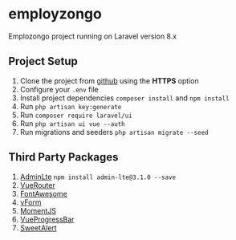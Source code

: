 # employzongo

Emplozongo project running on Laravel version 8.x

## Project Setup

1. Clone the project from [github](https://github.com/yaqoubhassan/employzongo.git) using the **HTTPS** option
2. Configure your `.env` file 
3. Install project dependencies `composer install` and `npm install`
4. Run `php artisan key:generate`
5. Run `composer require laravel/ui`
6. Run `php artisan ui vue --auth`
7. Run migrations and seeders `php artisan migrate --seed`


## Third Party Packages
1. [AdminLte](https://github.com/ColorlibHQ/AdminLTE/releases) `npm install admin-lte@3.1.0 --save`
2. [VueRouter](https://router.vuejs.org/installation.html)
3. [FontAwesome](https://fontawesome.com/v5.15/how-to-use/on-the-web/referencing-icons/basic-use)
4. [vForm](https://github.com/cretueusebiu/vform)
5. [MomentJS](https://momentjs.com)
6. [VueProgressBar](http://hilongjw.github.io/vue-progressbar/index.html)
7. [SweetAlert](https://sweetalert2.github.io/#download)